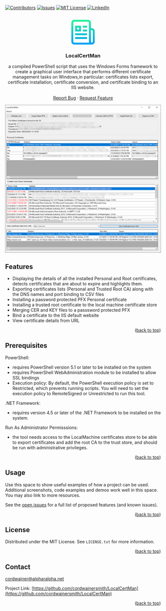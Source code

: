 <!-- Improved compatibility of back to top link: See: https://github.com/othneildrew/Best-README-Template/pull/73 -->
<a name="readme-top"></a>
<!--
*** Thanks for checking out the Best-README-Template. If you have a suggestion
*** that would make this better, please fork the repo and create a pull request
*** or simply open an issue with the tag "enhancement".
*** Don't forget to give the project a star!
*** Thanks again! Now go create something AMAZING! :D
-->



<!-- PROJECT SHIELDS -->
<!--
*** I'm using markdown "reference style" links for readability.
*** Reference links are enclosed in brackets [ ] instead of parentheses ( ).
*** See the bottom of this document for the declaration of the reference variables
*** for contributors-url, forks-url, etc. This is an optional, concise syntax you may use.
*** https://www.markdownguide.org/basic-syntax/#reference-style-links
-->
[![Contributors][contributors-shield]][contributors-url]
[![Issues][issues-shield]][issues-url]
[![MIT License][license-shield]][license-url]
[![LinkedIn][linkedin-shield]][linkedin-url]



<!-- PROJECT LOGO -->
<br />
<div align="center">
  <a href="https://github.com/cordwainersmith/LocalCertMan">
    <img src="images/logo.png" alt="Logo" width="80" height="80">
  </a>

<h3 align="center">LocalCertMan</h3>

  <p align="center">
a compiled PowerShell script that uses the Windows Forms framework to create a graphical user interface that performs different certificate management tasks on Windows,in particular:
certificates lists export, certificate installation, certificate conversion, and certificate binding to an IIS website.
    <br />
    <br />
    <a href="https://github.com/cordwainersmith/LocalCertMan/issues">Report Bug</a>
    ·
    <a href="mailto:cordwainer@AlphaRalpha.net">Request Feature</a>
  </p>
</div>

[![Product Name Screen Shot][product-screenshot]](https://example.com)



<!-- ABOUT THE PROJECT -->
## Features

* Displaying the details of all the installed Personal and Root certificates, detects certificates that are about to expire and highlights them.
* Exporting certificates lists (Personal and Trusted Root CA) along with the DNS names and port binding to CSV files 
* Installing a password protected PFX Personal certificate
* Installing a trusted root certificate to the local machine certificate store
* Merging CER and KEY files to a passsword protected PFX
* Bind a certificate to the IIS default website
* View certificate details from URL
<p align="right">(<a href="#readme-top">back to top</a>)</p>


<!-- Prerequisites -->

## Prerequisites

PowerShell: 
* requires PowerShell version 5.1 or later to be installed on the system
* requires PowerShell WebAdministration module to be installed to allow SSL bindings
* Execution policy: By default, the PowerShell execution policy is set to Restricted, which prevents running scripts. You will need to set the execution policy to RemoteSigned or Unrestricted to run this tool.

.NET Framework:
* requires version 4.5 or later of the .NET Framework to be installed on the system.

Run As Administrator Permisssions:
* the tool needs access to the LocalMachine certificates store to be able to export certificates and add the root CA to the trust store, and should be run with administrative privileges.


<p align="right">(<a href="#readme-top">back to top</a>)</p>



<!-- USAGE EXAMPLES -->
## Usage

Use this space to show useful examples of how a project can be used. Additional screenshots, code examples and demos work well in this space. You may also link to more resources.


See the [open issues](https://github.com/cordwainersmith/LocalCertMan/issues) for a full list of proposed features (and known issues).

<p align="right">(<a href="#readme-top">back to top</a>)</p>



<!-- LICENSE -->
## License

Distributed under the MIT License. See `LICENSE.txt` for more information.

<p align="right">(<a href="#readme-top">back to top</a>)</p>



<!-- CONTACT -->
## Contact

cordwainer@alpharalpha.net

Project Link: [https://github.com/cordwainersmith/LocalCertMan](https://github.com/cordwainersmith/LocalCertMan)

<p align="right">(<a href="#readme-top">back to top</a>)</p>



<!-- ACKNOWLEDGMENTS -->


<!-- MARKDOWN LINKS & IMAGES -->
<!-- https://www.markdownguide.org/basic-syntax/#reference-style-links -->
[contributors-shield]: https://img.shields.io/github/contributors/cordwainersmith/LocalCertMan.svg?style=for-the-badge
[contributors-url]: https://github.com/cordwainersmith/LocalCertMan/graphs/contributors
[forks-shield]: https://img.shields.io/github/forks/cordwainersmith/LocalCertMan.svg?style=for-the-badge
[forks-url]: https://github.com/cordwainersmith/LocalCertMan/network/members
[stars-shield]: https://img.shields.io/github/stars/cordwainersmith/LocalCertMan.svg?style=for-the-badge
[stars-url]: https://github.com/cordwainersmith/LocalCertMan/stargazers
[issues-shield]: https://img.shields.io/github/issues/cordwainersmith/LocalCertMan.svg?style=for-the-badge
[issues-url]: https://github.com/cordwainersmith/LocalCertMan/issues
[license-shield]: https://img.shields.io/github/license/cordwainersmith/LocalCertMan.svg?style=for-the-badge
[license-url]: https://github.com/cordwainersmith/LocalCertMan/blob/master/LICENSE.txt
[linkedin-shield]: https://img.shields.io/badge/-LinkedIn-black.svg?style=for-the-badge&logo=linkedin&colorB=555
[linkedin-url]: https://linkedin.com/in/liran-baba-77b4b421
[product-screenshot]: images/screenshot.png
[Next.js]: https://img.shields.io/badge/next.js-000000?style=for-the-badge&logo=nextdotjs&logoColor=white
[Next-url]: https://nextjs.org/
[React.js]: https://img.shields.io/badge/React-20232A?style=for-the-badge&logo=react&logoColor=61DAFB
[React-url]: https://reactjs.org/
[Vue.js]: https://img.shields.io/badge/Vue.js-35495E?style=for-the-badge&logo=vuedotjs&logoColor=4FC08D
[Vue-url]: https://vuejs.org/
[Angular.io]: https://img.shields.io/badge/Angular-DD0031?style=for-the-badge&logo=angular&logoColor=white
[Angular-url]: https://angular.io/
[Svelte.dev]: https://img.shields.io/badge/Svelte-4A4A55?style=for-the-badge&logo=svelte&logoColor=FF3E00
[Svelte-url]: https://svelte.dev/
[Laravel.com]: https://img.shields.io/badge/Laravel-FF2D20?style=for-the-badge&logo=laravel&logoColor=white
[Laravel-url]: https://laravel.com
[Bootstrap.com]: https://img.shields.io/badge/Bootstrap-563D7C?style=for-the-badge&logo=bootstrap&logoColor=white
[Bootstrap-url]: https://getbootstrap.com
[JQuery.com]: https://img.shields.io/badge/jQuery-0769AD?style=for-the-badge&logo=jquery&logoColor=white
[JQuery-url]: https://jquery.com 

